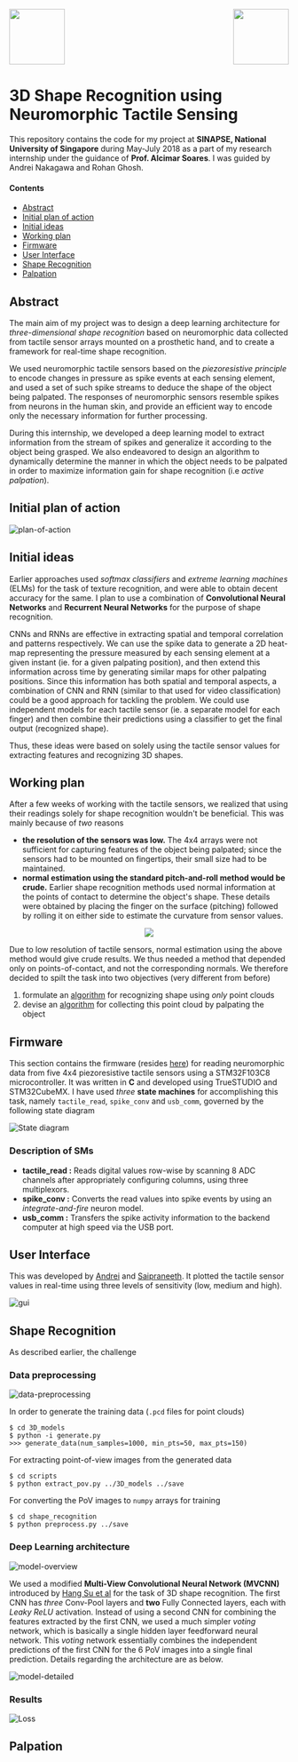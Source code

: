 <img src="images/nus.png" height=100 /><img src="images/sinapse.png" height=100 align="right"/>

# 3D Shape Recognition using Neuromorphic Tactile Sensing
This repository contains the code for my project at **SINAPSE, National University of Singapore** during May-July 2018 as a part of my research internship under the guidance of **Prof. Alcimar Soares**. I was guided by Andrei Nakagawa and Rohan Ghosh.

#### Contents
* [Abstract](#abstract)
* [Initial plan of action](#initial-plan-of-action)
* [Initial ideas](#initial-ideas)
* [Working plan](#working-plan)
* [Firmware](#firmware)
* [User Interface](#user-interface)
* [Shape Recognition](#shape-recognition)
* [Palpation](#palpation)

## Abstract
The main aim of my project was to design a deep learning architecture for *three-dimensional shape recognition* based on neuromorphic data collected from tactile sensor arrays mounted on a prosthetic hand, and to create a framework for real-time shape recognition.

We used neuromorphic tactile sensors based on the *piezoresistive principle* to encode changes in pressure as spike events at each sensing element, and used a set of such spike streams to deduce the shape of the object being palpated. The responses of neuromorphic sensors resemble spikes from neurons in the human skin, and provide an efficient way to encode only the necessary information for further processing. 

During this internship, we developed a deep learning model to extract information from the stream of spikes and generalize it according to the object being grasped. We also endeavored to design an algorithm to dynamically determine the manner in which the object needs to be palpated in order to maximize information gain for shape recognition (i.e *active palpation*).

## Initial plan of action
![plan-of-action](images/poa.png)

## Initial ideas
Earlier approaches used *softmax classifiers* and *extreme learning machines* (ELMs) for the task of texture recognition, and were able to obtain decent accuracy for the same. I plan to use a combination of **Convolutional Neural Networks** and **Recurrent Neural Networks** for the purpose of shape recognition.

CNNs and RNNs are effective in extracting spatial and temporal correlation and patterns respectively. We can use the spike data to generate a 2D heat-map representing the pressure measured by each sensing element at a given instant (ie. for a given palpating position), and then extend this information across time by generating similar maps for other palpating positions. Since this information has both spatial and temporal aspects, a combination of CNN and RNN (similar to that used for video classification) could be a good approach for tackling the problem. We could use independent models for each tactile sensor (ie. a separate model for each finger) and then combine their predictions using a classifier to get the final output (recognized shape).

Thus, these ideas were based on solely using the tactile sensor values for extracting features and recognizing 3D shapes.

## Working plan
After a few weeks of working with the tactile sensors, we realized that using their readings solely for shape recognition wouldn't be beneficial. This was mainly because of *two* reasons
*   **the resolution of the sensors was low.** The 4x4 arrays were not sufficient for capturing features of the object being palpated; since the sensors had to be mounted on fingertips, their small size had to be maintained.
*   **normal estimation using the standard pitch-and-roll method would be crude.** Earlier shape recognition methods used normal information at the points of contact to determine the object's shape. These details were obtained by placing the finger on the surface (pitching) followed by rolling it on either side to estimate the curvature from sensor values.

<center>
<img src="images/pitch-and-roll.png" />
</center>

Due to low resolution of tactile sensors, normal estimation using the above method would give crude results. We thus needed a method that depended only on points-of-contact, and not the corresponding normals. We therefore decided to spilt the task into two objectives (very different from before)
1.   formulate an [algorithm](#shape-recognition) for recognizing shape using *only* point clouds
2.   devise an [algorithm](#palpation) for collecting this point cloud by palpating the object

## Firmware
This section contains the firmware (resides [here](MainController_new)) for reading neuromorphic data from five 4x4 piezoresistive tactile sensors using a STM32F103C8 microcontroller. It was written in **C** and developed using TrueSTUDIO and STM32CubeMX. I have used *three* **state machines** for accomplishing this task, namely `tactile_read`, `spike_conv` and `usb_comm`, governed by the following state diagram

![State diagram](images/sm.png)

### Description of SMs
* **tactile_read :** Reads digital values row-wise by scanning 8 ADC channels after appropriately configuring columns, using three multiplexors. 
* **spike_conv :** Converts the read values into spike events by using an *integrate-and-fire* neuron model.
* **usb_comm :** Transfers the spike activity information to the backend computer at high speed via the USB port.

## User Interface
This was developed by [Andrei](https://github.com/andreinakagawa) and [Saipraneeth](https://github.com/praneeth27). It plotted the tactile sensor values in real-time using three levels of sensitivity (low, medium and high).

![gui](images/gui.png)

## Shape Recognition
As described earlier, the challenge 

### Data preprocessing
![data-preprocessing](images/data_preprocessing.png)

In order to generate the training data (`.pcd` files for point clouds)
```
$ cd 3D_models
$ python -i generate.py 
>>> generate_data(num_samples=1000, min_pts=50, max_pts=150)
```
For extracting point-of-view images from the generated data
```
$ cd scripts
$ python extract_pov.py ../3D_models ../save
```
For converting the PoV images to `numpy` arrays for training
```
$ cd shape_recognition
$ python preprocess.py ../save
```
### Deep Learning architecture
![model-overview](images/model_overview.png)

We used a modified **Multi-View Convolutional Neural Network (MVCNN)** introduced by [Hang Su et al](https://arxiv.org/abs/1505.00880) for the task of 3D shape recognition. The first CNN has *three* Conv-Pool layers and **two** Fully Connected layers, each with *Leaky ReLU* activation. Instead of using a second CNN for combining the features extracted by the first CNN, we used a much simpler *voting* network, which is basically a single hidden layer feedforward neural network. This *voting* network essentially combines the independent predictions of the first CNN for the 6 PoV images into a single final prediction. Details regarding the architecture are as below.

![model-detailed](images/model_detailed.png)

### Results
![Loss](images/loss.png)

## Palpation
